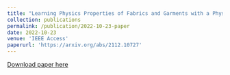 ```yaml
---
title: "Learning Physics Properties of Fabrics and Garments with a Physics Similarity Neural Network"
collection: publications
permalink: /publication/2022-10-23-paper
date: 2022-10-23
venue: 'IEEE Access'
paperurl: 'https://arxiv.org/abs/2112.10727'
---
```

[Download paper here](https://arxiv.org/abs/2112.10727)
